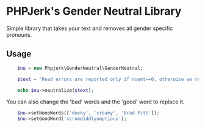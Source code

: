 PHPJerk's Gender Neutral Library
==============

Simple library that takes your text and removes all gender specific pronouns.

## Usage
```php
	$nu = new Phpjerk\GenderNeutral\GenderNeutral;

	$text = "Read errors are reported only if nsent==0, otherwise we return nsent. The user needs to know that some data has already been sent, to stop him from sending it twice.";

	echo $nu->neutralize($text);
```

You can also change the 'bad' words and the 'good' word to replace it.
```php
	$nu->setNonoWords(['ducky', 'creamy', 'Brad Pitt']);
	$nu->setGoodWord('scrumdiddlyumptious');
```
